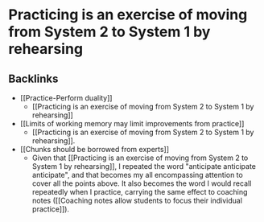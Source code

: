 # Practicing is an exercise of moving from System 2 to System 1 by rehearsing


## Backlinks
* [[Practice-Perform duality]]
	* [[Practicing is an exercise of moving from System 2 to System 1 by rehearsing]]
* [[Limits of working memory may limit improvements from practice]]
	* [[Practicing is an exercise of moving from System 2 to System 1 by rehearsing]].
* [[Chunks should be borrowed from experts]]
	* Given that [[Practicing is an exercise of moving from System 2 to System 1 by rehearsing]], I repeated the word "anticipate anticipate anticipate", and that becomes my all encompassing attention to cover all the points above. It also becomes the word I would recall repeatedly when I practice, carrying the same effect to coaching notes ([[Coaching notes allow students to focus their individual practice]]).

<!-- #evergreen -->

<!-- {BearID:468C95EB-0C27-48B6-835C-4EE4183F572D} -->
